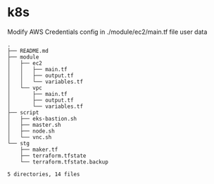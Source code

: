 # k8s
Modify AWS Credentials config in ./module/ec2/main.tf file user data
```
.
├── README.md
├── module
│   ├── ec2
│   │   ├── main.tf
│   │   ├── output.tf
│   │   └── variables.tf
│   └── vpc
│       ├── main.tf
│       ├── output.tf
│       └── variables.tf
├── script
│   ├── eks-bastion.sh
│   ├── master.sh
│   ├── node.sh
│   └── vnc.sh
└── stg
    ├── maker.tf
    ├── terraform.tfstate
    └── terraform.tfstate.backup

5 directories, 14 files
```